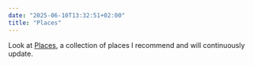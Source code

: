```yaml
---
date: "2025-06-10T13:32:51+02:00"
title: "Places"
---
```

Look at [Places](/places), a collection of places I recommend and will continuously update.
